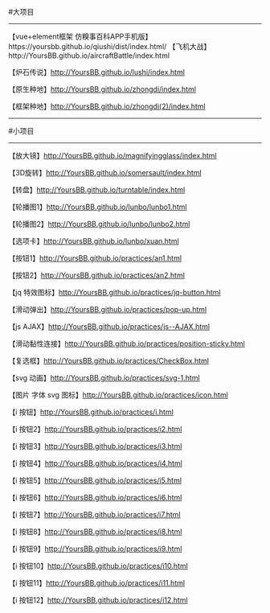 #大项目

<hr>
【vue+element框架  仿糗事百科APP手机版】 https://yoursbb.github.io/qiushi/dist/index.html/
【飞机大战】http://YoursBB.github.io/aircraftBattle/index.html


【炉石传说】http://YoursBB.github.io/lushi/index.html

【原生种地】http://YoursBB.github.io/zhongdi/index.html

【框架种地】http://YoursBB.github.io/zhongdi(2)/index.html

<hr>

#小项目
<hr>

【放大镜】http://YoursBB.github.io/magnifyingglass/index.html

【3D旋转】http://YoursBB.github.io/somersault/index.html

【转盘】http://YoursBB.github.io/turntable/index.html

【轮播图1】http://YoursBB.github.io/lunbo/lunbo1.html

【轮播图2】http://YoursBB.github.io/lunbo/lunbo2.html

【选项卡】http://YoursBB.github.io/lunbo/xuan.html

【按钮1】http://YoursBB.github.io/practices/an1.html

【按钮2】http://YoursBB.github.io/practices/an2.html

【jq 特效图标】http://YoursBB.github.io/practices/jq-button.html

【滑动弹出】http://YoursBB.github.io/practices/pop-up.html

【js AJAX】http://YoursBB.github.io/practices/js--AJAX.html

【滑动黏性连接】http://YoursBB.github.io/practices/position-sticky.html

【复选框】http://YoursBB.github.io/practices/CheckBox.html

【svg 动画】http://YoursBB.github.io/practices/svg-1.html

【图片 字体 svg 图标】http://YoursBB.github.io/practices/icon.html

【i 按钮】http://YoursBB.github.io/practices/i.html

【i 按钮2】http://YoursBB.github.io/practices/i2.html

【i 按钮3】http://YoursBB.github.io/practices/i3.html

【i 按钮4】http://YoursBB.github.io/practices/i4.html

【i 按钮5】http://YoursBB.github.io/practices/i5.html

【i 按钮6】http://YoursBB.github.io/practices/i6.html

【i 按钮7】http://YoursBB.github.io/practices/i7.html

【i 按钮8】http://YoursBB.github.io/practices/i8.html

【i 按钮9】http://YoursBB.github.io/practices/i9.html

【i 按钮10】http://YoursBB.github.io/practices/i10.html

【i 按钮11】http://YoursBB.github.io/practices/i11.html

【i 按钮12】http://YoursBB.github.io/practices/i12.html

